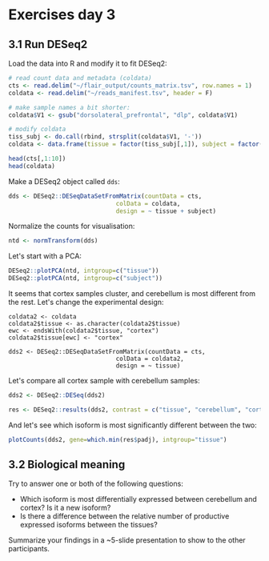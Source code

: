 # Exercises day 3

## 3.1 Run DESeq2

Load the data into R and modify it to fit DESeq2:

```r
# read count data and metadata (coldata)
cts <- read.delim("~/flair_output/counts_matrix.tsv", row.names = 1)
coldata <- read.delim("~/reads_manifest.tsv", header = F)

# make sample names a bit shorter:
coldata$V1 <- gsub("dorsolateral_prefrontal", "dlp", coldata$V1)

# modify coldata
tiss_subj <- do.call(rbind, strsplit(coldata$V1, '-'))
coldata <- data.frame(tissue = factor(tiss_subj[,1]), subject = factor(tiss_subj[,2]), row.names = coldata$V1)

head(cts[,1:10])
head(coldata)

```

Make a DESeq2 object called `dds`:

```r
dds <- DESeq2::DESeqDataSetFromMatrix(countData = cts,
                              colData = coldata,
                              design = ~ tissue + subject)
```

Normalize the counts for visualisation:

```r
ntd <- normTransform(dds)
```

Let's start with a PCA:

```r
DESeq2::plotPCA(ntd, intgroup=c("tissue"))
DESeq2::plotPCA(ntd, intgroup=c("subject"))
```

It seems that cortex samples cluster, and cerebellum is most different from the rest. Let's change the experimental design:

```
coldata2 <- coldata
coldata2$tissue <- as.character(coldata2$tissue)
ewc <- endsWith(coldata2$tissue, "cortex")
coldata2$tissue[ewc] <- "cortex"

dds2 <- DESeq2::DESeqDataSetFromMatrix(countData = cts,
                              colData = coldata2,
                              design = ~ tissue)
```

Let's compare all cortex sample with cerebellum samples:

```r
dds2 <- DESeq2::DESeq(dds2)

res <- DESeq2::results(dds2, contrast = c("tissue", "cerebellum", "cortex"))
```

And let's see which isoform is most significantly different between the two:

```r
plotCounts(dds2, gene=which.min(res$padj), intgroup="tissue")
```

## 3.2 Biological meaning

Try to answer one or both of the following questions:
* Which isoform is most differentially expressed between cerebellum and cortex? Is it a new isoform?
* Is there a difference between the relative number of productive expressed isoforms between the tissues?

Summarize your findings in a ~5-slide presentation to show to the other participants.
